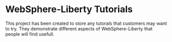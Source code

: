 WebSphere-Liberty Tutorials
===========================
This project has been created to store any tutorals that customers may want to try. They demonstrate different aspects of WebSphere-Liberty that people will find usefull.